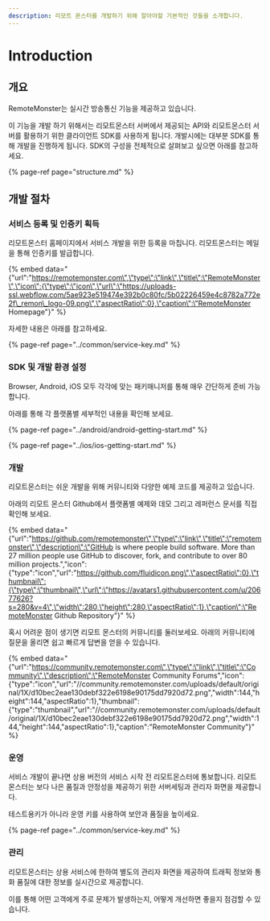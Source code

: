 ```yaml
---
description: 리모트 몬스터를 개발하기 위해 알아야할 기본적인 것들을 소개합니다.
---
```


# Introduction

## 개요

RemoteMonster는 실시간 방송통신 기능을 제공하고 있습니다.

이 기능을 개발 하기 위해서는  리모트몬스터 서버에서 제공되는 API와 리모트몬스터 서버를 활용하기 위한 클라이언트 SDK를 사용하게 됩니다.  개발시에는 대부분 SDK를 통해 개발을 진행하게 됩니다. SDK의 구성을 전체적으로 살펴보고 싶으면 아래를 참고하세요.

{% page-ref page="structure.md" %}

## 개발 절차

### 서비스 등록 및 인증키 획득

리모트몬스터 홈페이지에서 서비스 개발을 위한 등록을 마칩니다. 리모트몬스터는 메일을 통해 인증키를 발급합니다.

{% embed data="{\"url\":\"https://remotemonster.com\",\"type\":\"link\",\"title\":\"RemoteMonster\",\"icon\":{\"type\":\"icon\",\"url\":\"https://uploads-ssl.webflow.com/5ae923e519474e392b0c80fc/5b02226459e4c8782a772e2f\_remon\_logo-09.png\",\"aspectRatio\":0},\"caption\":\"RemoteMonster Homepage\"}" %}

자세한 내용은 아래를 참고하세요.

{% page-ref page="../common/service-key.md" %}

### SDK 및 개발 환경 설정

Browser, Android, iOS 모두 각각에 맞는 패키매니저를 통해 매우 간단하게 준비 가능합니다.

아래를 통해 각 플랫폼별 세부적인 내용을 확인해 보세요.

{% page-ref page="../android/android-getting-start.md" %}

{% page-ref page="../ios/ios-getting-start.md" %}

### 개발

리모트몬스터는 쉬운 개발을 위해 커뮤니티와 다양한 예제 코드를 제공하고 있습니다.

아래의 리모트 몬스터 Github에서 플랫폼별 예제와 데모 그리고 레퍼런스 문서를 직접 확인해 보세요.

{% embed data="{\"url\":\"https://github.com/remotemonster\",\"type\":\"link\",\"title\":\"remotemonster\",\"description\":\"GitHub is where people build software. More than 27 million people use GitHub to discover, fork, and contribute to over 80 million projects.\",\"icon\":{\"type\":\"icon\",\"url\":\"https://github.com/fluidicon.png\",\"aspectRatio\":0},\"thumbnail\":{\"type\":\"thumbnail\",\"url\":\"https://avatars1.githubusercontent.com/u/20677626?s=280&v=4\",\"width\":280,\"height\":280,\"aspectRatio\":1},\"caption\":\"RemoteMonster Github Repository\"}" %}

혹시 어려운 점이 생기면 리모트 몬스터의 커뮤니티를 둘러보세요. 아래의 커뮤니티에 질문을 올리면 쉽고 빠르게 답변을 얻을 수 있습니다.

{% embed data="{\"url\":\"https://community.remotemonster.com\",\"type\":\"link\",\"title\":\"Community\",\"description\":\"RemoteMonster Community Forums\",\"icon\":{\"type\":\"icon\",\"url\":\"//community.remotemonster.com/uploads/default/original/1X/d10bec2eae130debf322e6198e90175dd7920d72.png\",\"width\":144,\"height\":144,\"aspectRatio\":1},\"thumbnail\":{\"type\":\"thumbnail\",\"url\":\"//community.remotemonster.com/uploads/default/original/1X/d10bec2eae130debf322e6198e90175dd7920d72.png\",\"width\":144,\"height\":144,\"aspectRatio\":1},\"caption\":\"RemoteMonster Community\"}" %}

### 운영

서비스 개발이 끝나면 상용 버전의 서비스 시작 전 리모트몬스터에 통보합니다. 리모트몬스터는 보다 나은 품질과 안정성을 제공하기 위한 서버세팅과 관리자 화면을 제공합니다.

테스트용키가 아니라 운영 키를 사용하여 보안과 품질을 높이세요.

{% page-ref page="../common/service-key.md" %}

### 관리

리모트몬스터는 상용 서비스에 한하여 별도의 관리자 화면을 제공하여 트래픽 정보와 통화 품질에 대한 정보를 실시간으로 제공합니다.

이를 통해 어떤 고객에게 주로 문제가 발생하는지, 어떻게 개선하면 좋을지 점검할 수 있습니다.

